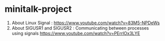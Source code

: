 # minitalk-project
1. About Linux Signal : https://www.youtube.com/watch?v=83M5-NPDeWs
2. About SIGUSR1 and SIGUSR2 : Communicating between processes using signals https://www.youtube.com/watch?v=PErrlOx3LYE
